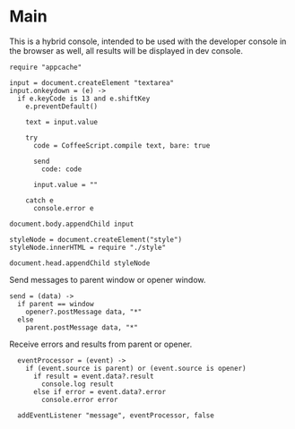Main
====

This is a hybrid console, intended to be used with the developer console in the
browser as well, all results will be displayed in dev console.

    require "appcache"

    input = document.createElement "textarea"
    input.onkeydown = (e) ->
      if e.keyCode is 13 and e.shiftKey
        e.preventDefault()

        text = input.value
        
        try
          code = CoffeeScript.compile text, bare: true

          send
            code: code
          
          input.value = ""

        catch e
          console.error e

    document.body.appendChild input

    styleNode = document.createElement("style")
    styleNode.innerHTML = require "./style"
    
    document.head.appendChild styleNode

Send messages to parent window or opener window.

    send = (data) ->
      if parent == window
        opener?.postMessage data, "*"
      else
        parent.postMessage data, "*"

Receive errors and results from parent or opener.

      eventProcessor = (event) ->
        if (event.source is parent) or (event.source is opener)
          if result = event.data?.result
            console.log result
          else if error = event.data?.error
            console.error error

      addEventListener "message", eventProcessor, false
